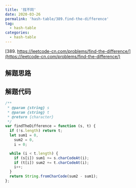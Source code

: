 ```yaml
---
title: '找不同'
date: 2020-03-26
permalink: 'hash-table/389.find-the-difference'
tag:
  - hash-table
categories:
  - hash-table
---
```


[389. https://leetcode-cn.com/problems/find-the-difference/](https://leetcode-cn.com/problems/find-the-difference/)

## 解题思路

## 解题代码

```js
/**
 * @param {string} s
 * @param {string} t
 * @return {character}
 */
var findTheDifference = function (s, t) {
  if (!s.length) return t;
  let sum1 = 0,
    sum2 = 0,
    i = 0;

  while (i < t.length) {
    if (s[i]) sum1 += s.charCodeAt(i);
    if (t[i]) sum2 += t.charCodeAt(i);
    i++;
  }
  return String.fromCharCode(sum2 - sum1);
};
```
